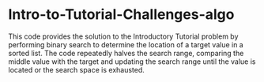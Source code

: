 # Intro-to-Tutorial-Challenges-algo
This code provides the solution to the Introductory Tutorial problem by performing binary search to determine the location of a target value in a sorted list. The code repeatedly halves the search range, comparing the middle value with the target and updating the search range until the value is located or the search space is exhausted.

